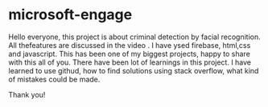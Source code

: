 # microsoft-engage

Hello everyone,
this project is about criminal detection by facial recognition.
All thefeatures are discussed in the video .
I have ysed firebase, html,css and javascript.
This has been one of my biggest projects, happy to share with this all of you. There have been lot of learnings in this project.
I have learned to use githud, how to find solutions using stack overflow, what kind of mistakes could be made.

Thank you!
